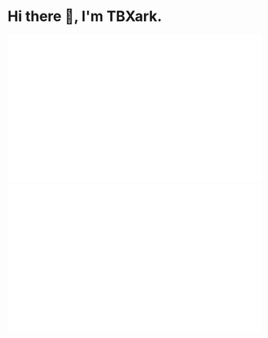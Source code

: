 # Hi there 👋, I'm TBXark.

![overview](./status/generated/overview.svg) ![languages](./status/generated/languages.svg)
